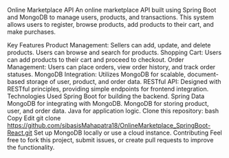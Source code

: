 Online Marketplace API
An online marketplace API built using Spring Boot and MongoDB to manage users, products, and transactions. This system allows users to register, browse products, add products to their cart, and make purchases.

Key Features
Product Management: Sellers can add, update, and delete products. Users can browse and search for products.
Shopping Cart: Users can add products to their cart and proceed to checkout.
Order Management: Users can place orders, view order history, and track order statuses.
MongoDB Integration: Utilizes MongoDB for scalable, document-based storage of user, product, and order data.
RESTful API: Designed with RESTful principles, providing simple endpoints for frontend integration.
Technologies Used
Spring Boot for building the backend.
Spring Data MongoDB for integrating with MongoDB.
MongoDB for storing product, user, and order data.
Java for application logic.
Clone this repository:
bash
Copy
Edit
git clone https://github.com/sibasisMahapatra18/OnlineMarketplace_SpringBoot-React.git
Set up MongoDB locally or use a cloud instance.
Contributing
Feel free to fork this project, submit issues, or create pull requests to improve the functionality.
